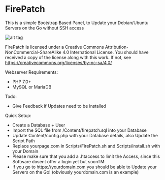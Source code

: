 # FirePatch

This is a simple Bootstrap Based Panel, to Update your Debian/Ubuntu Servers on the Go without SSH access

![alt tag](http://i.imgur.com/NB5XBSB.png)

FirePatch is licensed under a
Creative Commons Attribution-NonCommercial-ShareAlike 4.0 International License.
You should have received a copy of the license along with this
work. If not, see https://creativecommons.org/licenses/by-nc-sa/4.0/

Webserver Requirements:

- PHP 7.0+
- MySQL or MariaDB

Todo:

- Give Feedback if Updates need to be installed

Quick Setup:

- Create a Database + User
- Import the SQL file from /Content/firepatch.sql into your Database
- Update Content/config.php with your Database details, also Update the Script Path
- Replace yourpage.com in Scripts/FirePatch.sh and Scripts/install.sh with your Domain
- Please make sure that you add a .htaccess to limit the Access, since this Software dosent offer a login yet but soonTM
- If you go to https://yourdomain.com you should be able to Update your Servers on the Go! (obviously yourdomain.com is an example)
